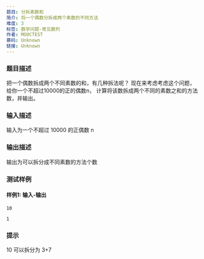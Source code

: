 ```yaml
---
题目: 分拆素数和
简介: 将一个偶数分拆成两个素数的不同方法
难度: 3
标签: 数学问题-常见数列
作者: MOOCTEST
慕码: Unknown
链接: Unknown
---
```


### 题目描述

把一个偶数拆成两个不同素数的和，有几种拆法呢？
现在来考虑考虑这个问题，给你一个不超过10000的正的偶数n，
计算将该数拆成两个不同的素数之和的方法数，并输出。

### 输入描述

输入为一个不超过 10000 的正偶数 n

### 输出描述

输出为可以拆分成不同素数的方法个数

### 测试样例

#### 样例1: 输入-输出

```
10
```

```
1
```

### 提示

10 可以拆分为 3+7